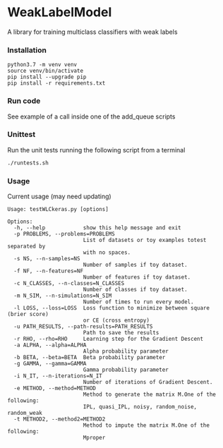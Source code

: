 # WeakLabelModel
A library for training multiclass classifiers with weak labels

### Installation

```
python3.7 -m venv venv
source venv/bin/activate
pip install --upgrade pip
pip install -r requirements.txt
```

### Run code

See example of a call inside one of the add_queue scripts

### Unittest

Run the unit tests running the following script from a terminal

```bash
./runtests.sh
```

### Usage

Current usage (may need updating)

```
Usage: testWLCkeras.py [options]

Options:
  -h, --help            show this help message and exit
  -p PROBLEMS, --problems=PROBLEMS
                        List of datasets or toy examples totest separated by
                        with no spaces.
  -s NS, --n-samples=NS
                        Number of samples if toy dataset.
  -f NF, --n-features=NF
                        Number of features if toy dataset.
  -c N_CLASSES, --n-classes=N_CLASSES
                        Number of classes if toy dataset.
  -m N_SIM, --n-simulations=N_SIM
                        Number of times to run every model.
  -l LOSS, --loss=LOSS  Loss function to minimize between square (brier score)
                        or CE (cross entropy)
  -u PATH_RESULTS, --path-results=PATH_RESULTS
                        Path to save the results
  -r RHO, --rho=RHO     Learning step for the Gradient Descent
  -a ALPHA, --alpha=ALPHA
                        Alpha probability parameter
  -b BETA, --beta=BETA  Beta probability parameter
  -g GAMMA, --gamma=GAMMA
                        Gamma probability parameter
  -i N_IT, --n-iterations=N_IT
                        Number of iterations of Gradient Descent.
  -e METHOD, --method=METHOD
                        Method to generate the matrix M.One of the following:
                        IPL, quasi_IPL, noisy, random_noise, random_weak
  -t METHOD2, --method2=METHOD2
                        Method to impute the matrix M.One of the following:
                        Mproper
```
